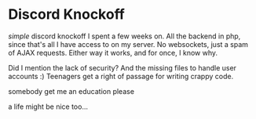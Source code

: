 # Discord Knockoff
 *simple* discord knockoff I spent a few weeks on. All the backend in php, since that's all I have access to on my server. No websockets, just a spam of AJAX requests. Either way it works, and for once, I know why.

Did I mention the lack of security? And the missing files to handle user accounts :)
Teenagers get a right of passage for writing crappy code.

somebody get me an education please


a life might be nice too...

